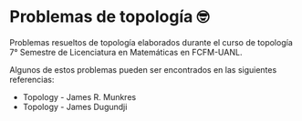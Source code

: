 # Problemas de topología 🤓

Problemas resueltos de topología elaborados durante el curso de topología 7° Semestre de Licenciatura en Matemáticas en FCFM-UANL.

Algunos de estos problemas pueden ser encontrados en las siguientes referencias:
* Topology - James R. Munkres
* Topology - James Dugundji
